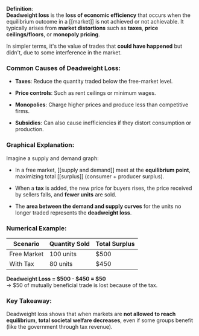 
**Definition**:  
**Deadweight loss** is the **loss of economic efficiency** that occurs when the equilibrium outcome in a [[market]] is not achieved or not achievable. It typically arises from **market distortions** such as **taxes**, **price ceilings/floors**, or **monopoly pricing**.

In simpler terms, it's the value of trades that **could have happened** but didn't, due to some interference in the market.

### Common Causes of Deadweight Loss:

- **Taxes**: Reduce the quantity traded below the free-market level.
    
- **Price controls**: Such as rent ceilings or minimum wages.
    
- **Monopolies**: Charge higher prices and produce less than competitive firms.
    
- **Subsidies**: Can also cause inefficiencies if they distort consumption or production.
    
### Graphical Explanation:

Imagine a supply and demand graph:

- In a free market, [[supply and demand]] meet at the **equilibrium point**, maximizing total [[surplus]] (consumer + producer surplus).
    
- When a **tax** is added, the new price for buyers rises, the price received by sellers falls, and **fewer units** are sold.
    
- The **area between the demand and supply curves** for the units no longer traded represents the **deadweight loss**.
    
### Numerical Example:

| Scenario    | Quantity Sold | Total Surplus |
| ----------- | ------------- | ------------- |
| Free Market | 100 units     | $500          |
| With Tax    | 80 units      | $450          |

**Deadweight Loss = $500 - $450 = $50**  
→ $50 of mutually beneficial trade is lost because of the tax.

### Key Takeaway:

Deadweight loss shows that when markets are **not allowed to reach equilibrium**, **total societal welfare decreases**, even if some groups benefit (like the government through tax revenue).

